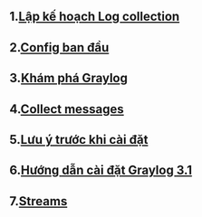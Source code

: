 ## 1.[Lập kế hoạch Log collection](https://github.com/PhamKhahn/Tong-hop-Note/blob/master/Log/5.%20%20Graylog/L%C3%BD%20thuy%E1%BA%BFt/doc/1.%20L%E1%BA%ADp%20k%E1%BA%BF%20ho%E1%BA%A1ch%20log%20collection.md)
## 2.[Config ban đầu](https://github.com/PhamKhahn/Tong-hop-Note/blob/master/Log/5.%20%20Graylog/L%C3%BD%20thuy%E1%BA%BFt/doc/2.%20Config%20ban%20%C4%91%E1%BA%A7u.md)
## 3.[Khám phá Graylog](https://github.com/PhamKhahn/Tong-hop-Note/blob/master/Log/5.%20%20Graylog/L%C3%BD%20thuy%E1%BA%BFt/doc/3.%20Kh%C3%A1m%20ph%C3%A1%20Graylog.md)
## 4.[Collect messages](https://github.com/PhamKhahn/Tong-hop-Note/blob/master/Log/5.%20%20Graylog/L%C3%BD%20thuy%E1%BA%BFt/doc/4.%20Collect%20messages.md)
## 5.[Lưu ý trước khi cài đặt](https://github.com/PhamKhahn/Tong-hop-Note/blob/master/Log/5.%20%20Graylog/L%C3%BD%20thuy%E1%BA%BFt/doc/5.Ch%C3%BA%20%C3%BD%20khi%20c%C3%A0i%20%C4%91%E1%BA%B7t.md)
## 6.[Hướng dẫn cài đặt Graylog 3.1](https://github.com/PhamKhahn/Tong-hop-Note/blob/master/Log/5.%20%20Graylog/L%C3%BD%20thuy%E1%BA%BFt/doc/6.C%C3%A0i%20%C4%91%E1%BA%B7t%20Graylog%20tr%C3%AAn%20CentOs7.md)
## 7.[Streams](https://github.com/PhamKhahn/Tong-hop-Note/blob/master/Log/5.%20%20Graylog/L%C3%BD%20thuy%E1%BA%BFt/doc/7.%20Streams.md)
